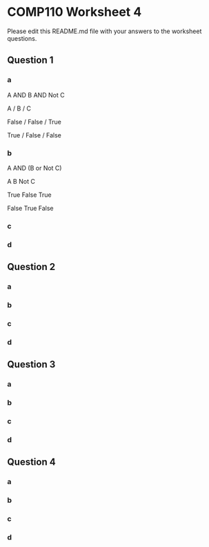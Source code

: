 # COMP110 Worksheet 4

Please edit this README.md file with your answers to the worksheet questions.

## Question 1

### a 
A AND B AND Not C

 A  /            B      /        C

False     /     False      /     True

True     /      False       /    False
 
### b
A AND (B or Not C)

A             B             Not C

True         False         True

False        True          False

### c

            

### d

## Question 2

### a

### b

### c

### d

## Question 3

### a

### b

### c

### d

## Question 4

### a

### b

### c

### d

